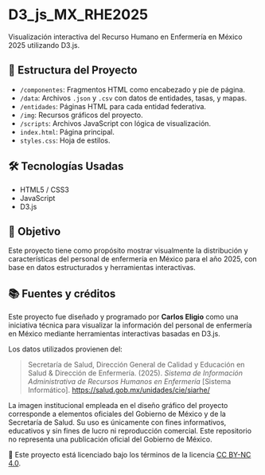 # D3_js_MX_RHE2025

Visualización interactiva del Recurso Humano en Enfermería en México 2025 utilizando D3.js.

## 📁 Estructura del Proyecto

- `/componentes`: Fragmentos HTML como encabezado y pie de página.
- `/data`: Archivos `.json` y `.csv` con datos de entidades, tasas, y mapas.
- `/entidades`: Páginas HTML para cada entidad federativa.
- `/img`: Recursos gráficos del proyecto.
- `/scripts`: Archivos JavaScript con lógica de visualización.
- `index.html`: Página principal.
- `styles.css`: Hoja de estilos.

## 🛠️ Tecnologías Usadas

- HTML5 / CSS3
- JavaScript
- D3.js

## 🚀 Objetivo

Este proyecto tiene como propósito mostrar visualmente la distribución y características del personal de enfermería en México para el año 2025, con base en datos estructurados y herramientas interactivas.

## 📚 Fuentes y créditos

Este proyecto fue diseñado y programado por **Carlos Eligio** como una iniciativa técnica para visualizar la información del personal de enfermería en México mediante herramientas interactivas basadas en D3.js.

Los datos utilizados provienen del:

> Secretaría de Salud, Dirección General de Calidad y Educación en Salud & Dirección de Enfermería. (2025). *Sistema de Información Administrativa de Recursos Humanos en Enfermería* [Sistema Informático]. https://salud.gob.mx/unidades/cie/siarhe/

La imagen institucional empleada en el diseño gráfico del proyecto corresponde a elementos oficiales del Gobierno de México y de la Secretaría de Salud. Su uso es únicamente con fines informativos, educativos y sin fines de lucro ni reproducción comercial. Este repositorio no representa una publicación oficial del Gobierno de México.

📄 Este proyecto está licenciado bajo los términos de la licencia [CC BY-NC 4.0](https://creativecommons.org/licenses/by-nc/4.0/).
